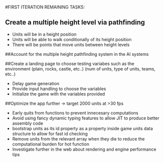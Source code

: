 #FIRST ITERATION REMAINING TASKS:



## Create a multiple height level via pathfinding
- Units will be in a height position
- Units will be able to walk conditionally of its height position
- There will be points that move units between height levels

##Account for the multiple height pathfinding system in the AI systems


##Create a landing page to choose testing variabes such as the environment (plain, rocks, castle, etc..) (num of units, type of units, teams, etc..)
- Delay game generation
- Provide input handling to choose the variables
- Initialize the game with the variables provided



##Optimize the app further -> target 2000 units at >30 fps
- Early quits from functions to prevent innecesary computations
- Avoid using fancy dynamic typing features to allow JIT to produce better assembly code
- bootstrap units as its id property as a property inside game units data structure to allow for fast id checking
- Remove units from the relevant array when they die to reduce the computational burden for hot function
- Investigate further in the web about rendering and engine performance tips